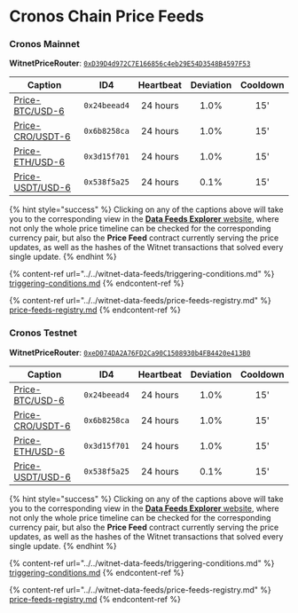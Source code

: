 # Cronos Chain Price Feeds

### Cronos Mainnet

**WitnetPriceRouter**: [`0xD39D4d972C7E166856c4eb29E54D3548B4597F53`](https://cronoscan.com/address/0xD39D4d972C7E166856c4eb29E54D3548B4597F53)

| **Caption**                                                                    | **ID4**      | **Heartbeat** | **Deviation** | **Cooldown** |
| ------------------------------------------------------------------------------ | ------------ | :-----------: | :-----------: | :----------: |
| [Price-BTC/USD-6](https://feeds.witnet.io/feeds/cronos-mainnet\_btc-usd\_6)    | `0x24beead4` |    24 hours   |      1.0%     |     15'      |
| [Price-CRO/USDT-6](https://feeds.witnet.io/feeds/cronos-mainnet\_cro-usdt\_6)  | `0x6b8258ca` |    24 hours   |      1.0%     |     15'      |
| [Price-ETH/USD-6](https://feeds.witnet.io/feeds/cronos-mainnet\_eth-usd\_6)    | `0x3d15f701` |    24 hours   |      1.0%     |     15'      |
| [Price-USDT/USD-6](https://feeds.witnet.io/feeds/cronos-mainnet\_usdt-usd\_6)  | `0x538f5a25` |    24 hours   |      0.1%     |     15'      |

{% hint style="success" %}
Clicking on any of the captions above will take you to the corresponding view in the [**Data Feeds Explorer** website](https://feeds.witnet.io), where not only the whole price timeline can be checked for the corresponding currency pair, but also the **Price Feed** contract currently serving the price updates, as well as the hashes of the Witnet transactions that solved every single update.
{% endhint %}

{% content-ref url="../../witnet-data-feeds/triggering-conditions.md" %}
[triggering-conditions.md](../../witnet-data-feeds/triggering-conditions.md)
{% endcontent-ref %}

{% content-ref url="../../witnet-data-feeds/price-feeds-registry.md" %}
[price-feeds-registry.md](../../witnet-data-feeds/price-feeds-registry.md)
{% endcontent-ref %}


### Cronos Testnet

**WitnetPriceRouter**: [`0xeD074DA2A76FD2Ca90C1508930b4FB4420e413B0`](https://cronos.org/explorer/testnet3/address/0xeD074DA2A76FD2Ca90C1508930b4FB4420e413B0)

| **Caption**                                                                    | **ID4**      | **Heartbeat** | **Deviation** | **Cooldown** |
| ------------------------------------------------------------------------------ | ------------ | :-----------: | :-----------: | :----------: |
| [Price-BTC/USD-6](https://feeds.witnet.io/feeds/cronos-testnet\_btc-usd\_6)    | `0x24beead4` |    24 hours   |      1.0%     |     15'      |
| [Price-CRO/USDT-6](https://feeds.witnet.io/feeds/cronos-testnet\_cro-usdt\_6)  | `0x6b8258ca` |    24 hours   |      1.0%     |     15'      |
| [Price-ETH/USD-6](https://feeds.witnet.io/feeds/cronos-testnet\_eth-usd\_6)    | `0x3d15f701` |    24 hours   |      1.0%     |     15'      |
| [Price-USDT/USD-6](https://feeds.witnet.io/feeds/cronos-testnet\_usdt-usd\_6)  | `0x538f5a25` |    24 hours   |      0.1%     |     15'      |

{% hint style="success" %}
Clicking on any of the captions above will take you to the corresponding view in the [**Data Feeds Explorer** website](https://feeds.witnet.io), where not only the whole price timeline can be checked for the corresponding currency pair, but also the **Price Feed** contract currently serving the price updates, as well as the hashes of the Witnet transactions that solved every single update.
{% endhint %}

{% content-ref url="../../witnet-data-feeds/triggering-conditions.md" %}
[triggering-conditions.md](../../witnet-data-feeds/triggering-conditions.md)
{% endcontent-ref %}

{% content-ref url="../../witnet-data-feeds/price-feeds-registry.md" %}
[price-feeds-registry.md](../../witnet-data-feeds/price-feeds-registry.md)
{% endcontent-ref %}
